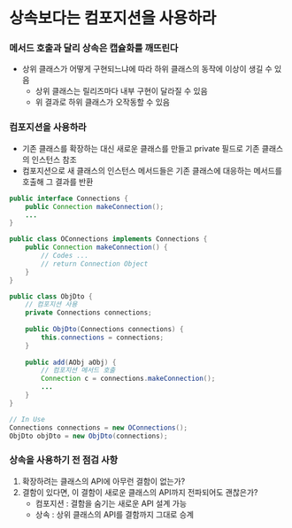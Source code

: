 # 상속보다는 컴포지션을 사용하라
### 메서드 호출과 달리 상속은 캡슐화를 깨뜨린다
* 상위 클래스가 어떻게 구현되느냐에 따라 하위 클래스의 동작에 이상이 생길 수 있음
  * 상위 클래스는 릴리즈마다 내부 구현이 달라질 수 있음
  * 위 결과로 하위 클래스가 오작동할 수 있음
### 컴포지션을 사용하라
* 기존 클래스를 확장하는 대신 새로운 클래스를 만들고 private 필드로 기존 클래스의 인스턴스 참조
* 컴포지션으로 새 클래스의 인스턴스 메서드들은 기존 클래스에 대응하는 메서드를 호출해 그 결과를 반환
```java
public interface Connections {
    public Connection makeConnection();
    ...
}

public class OConnections implements Connections {
    public Connection makeConnection() {
        // Codes ... 
        // return Connection Object
    }
}

public class ObjDto {
    // 컴포지션 사용
    private Connections connections;
    
    public ObjDto(Connections connections) {
        this.connections = connections;
    }
    
    public add(AObj aObj) {
        // 컴포지션 메서드 호출
        Connection c = connections.makeConnection();
        ...
    }
}

// In Use
Connections connections = new OConnections();
ObjDto objDto = new ObjDto(connections);
```
### 상속을 사용하기 전 점검 사항
1. 확장하려는 클래스의 API에 아무런 결함이 없는가?
2. 결함이 있다면, 이 결함이 새로운 클래스의 API까지 전파되어도 괜찮은가?
   * 컴포지션 : 결함을 숨기는 새로운 API 설계 가능
   * 상속 : 상위 클래스의 API를 결함까지 그대로 승계
